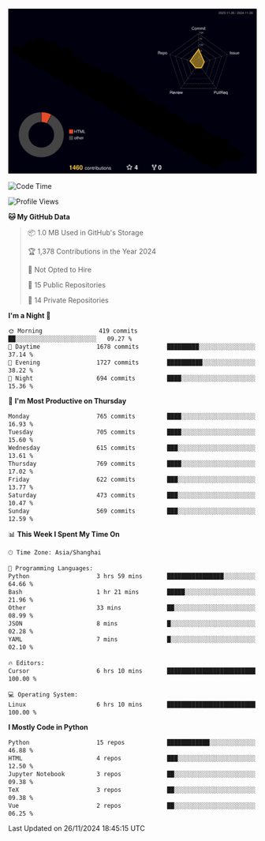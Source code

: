 <!--![](https://raw.githubusercontent.com/BorisYang326/BorisYang326/output/github-contribution-grid-snake-dark.svg) -->
![](./profile-3d-contrib/profile-night-rainbow.svg)
<!--START_SECTION:waka-->
![Code Time](http://img.shields.io/badge/Code%20Time-651%20hrs%206%20mins-blue)

![Profile Views](http://img.shields.io/badge/Profile%20Views-0-blue)

**🐱 My GitHub Data** 

> 📦 1.0 MB Used in GitHub's Storage 
 > 
> 🏆 1,378 Contributions in the Year 2024
 > 
> 🚫 Not Opted to Hire
 > 
> 📜 15 Public Repositories 
 > 
> 🔑 14 Private Repositories 
 > 
**I'm a Night 🦉** 

```text
🌞 Morning                419 commits         ██░░░░░░░░░░░░░░░░░░░░░░░   09.27 % 
🌆 Daytime                1678 commits        █████████░░░░░░░░░░░░░░░░   37.14 % 
🌃 Evening                1727 commits        ██████████░░░░░░░░░░░░░░░   38.22 % 
🌙 Night                  694 commits         ████░░░░░░░░░░░░░░░░░░░░░   15.36 % 
```
📅 **I'm Most Productive on Thursday** 

```text
Monday                   765 commits         ████░░░░░░░░░░░░░░░░░░░░░   16.93 % 
Tuesday                  705 commits         ████░░░░░░░░░░░░░░░░░░░░░   15.60 % 
Wednesday                615 commits         ███░░░░░░░░░░░░░░░░░░░░░░   13.61 % 
Thursday                 769 commits         ████░░░░░░░░░░░░░░░░░░░░░   17.02 % 
Friday                   622 commits         ███░░░░░░░░░░░░░░░░░░░░░░   13.77 % 
Saturday                 473 commits         ███░░░░░░░░░░░░░░░░░░░░░░   10.47 % 
Sunday                   569 commits         ███░░░░░░░░░░░░░░░░░░░░░░   12.59 % 
```


📊 **This Week I Spent My Time On** 

```text
🕑︎ Time Zone: Asia/Shanghai

💬 Programming Languages: 
Python                   3 hrs 59 mins       ████████████████░░░░░░░░░   64.66 % 
Bash                     1 hr 21 mins        █████░░░░░░░░░░░░░░░░░░░░   21.96 % 
Other                    33 mins             ██░░░░░░░░░░░░░░░░░░░░░░░   08.99 % 
JSON                     8 mins              █░░░░░░░░░░░░░░░░░░░░░░░░   02.28 % 
YAML                     7 mins              █░░░░░░░░░░░░░░░░░░░░░░░░   02.10 % 

🔥 Editors: 
Cursor                   6 hrs 10 mins       █████████████████████████   100.00 % 

💻 Operating System: 
Linux                    6 hrs 10 mins       █████████████████████████   100.00 % 
```

**I Mostly Code in Python** 

```text
Python                   15 repos            ████████████░░░░░░░░░░░░░   46.88 % 
HTML                     4 repos             ███░░░░░░░░░░░░░░░░░░░░░░   12.50 % 
Jupyter Notebook         3 repos             ██░░░░░░░░░░░░░░░░░░░░░░░   09.38 % 
TeX                      3 repos             ██░░░░░░░░░░░░░░░░░░░░░░░   09.38 % 
Vue                      2 repos             ██░░░░░░░░░░░░░░░░░░░░░░░   06.25 % 
```




 Last Updated on 26/11/2024 18:45:15 UTC
<!--END_SECTION:waka-->

